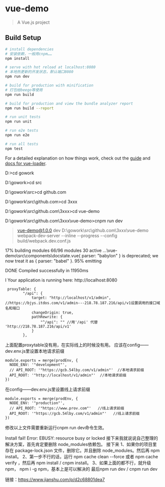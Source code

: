 # vue-demo

> A Vue.js project

## Build Setup

``` bash
# install dependencies
# 安装依赖，一般用cnpm……
npm install

# serve with hot reload at localhost:8080
# 本地热更新的开发状态，默认端口8080
npm run dev

# build for production with minification
# 打包给beego等使用
npm run build

# build for production and view the bundle analyzer report
npm run build --report

# run unit tests
npm run unit

# run e2e tests
npm run e2e

# run all tests
npm test
```

For a detailed explanation on how things work, check out the [guide](http://vuejs-templates.github.io/webpack/) and [docs for vue-loader](http://vuejs.github.io/vue-loader).



D:\>cd gowork

D:\gowork>cd src

D:\gowork\src>cd github.com

D:\gowork\src\github.com>cd 3xxx

D:\gowork\src\github.com\3xxx>cd vue-demo

D:\gowork\src\github.com\3xxx\vue-demo>cnpm run dev

> vue-demo@1.0.0 dev D:\gowork\src\github.com\3xxx\vue-demo
> webpack-dev-server --inline --progress --config build/webpack.dev.conf.js

 17% building modules 66/96 modules 30 active ...\vue-demo\src\components\docstate.vue{ parser: "babylon" } is deprecated; we now treat it as { parser: "babel" }.
 95% emitting

 DONE  Compiled successfully in 11950ms


 I  Your application is running here: http://localhost:8080
 
```
 proxyTable: {
        "/api": {
            target: "http://localhost/v1/admin", //https://bjys.itdos.com/v1/admin---218.78.187.216/api/v1设置调用的接口域名和端口
            changeOrigin: true,
            pathRewrite: {
                "^/api": "" //用'/api' 代替 'http://218.78.187.216/api/v1'
            }
        },
```

上面配置proxytable没有用，在实际线上的时候没有用。
应该在config——dev.env.js里设置本地请求前缀
```
module.exports = merge(prodEnv, {
  NODE_ENV: '"development"',
  // API_ROOT: '"https://gcb.54lby.com/v1/admin"'  //本地请求前缀
  API_ROOT: '"http://localhost/v1/admin"'  //本地请求前缀
})
```
在config——dev.env.js里设置线上请求前缀
```
module.exports = merge(prodEnv, {
  NODE_ENV: '"production"',
  // API_ROOT: '"https://www.prov.com"'   //线上请求前缀
  API_ROOT: '"https://gcb.54lby.com/v1/admin"'   //线上请求前缀
})
```
修改以上文件需要重新运行cnpm run dev命令生效。

Install fail! Error: EBUSY: resource busy or locked
接下来我就说说自己整理的解决方案，首先肯定要删除 node_modules依赖包。
接下来
1、如果你的项目里存在 package-lock.json 文件，删除它。并且删除 node_modules。然后再 npm install。
2、第一步不行的话，运行 npm cache clean --force 或者 npm cache verify ，然后再 npm install / cnpm install。
3、如果上面的都不行，就升级 npm， npm i -g npm，基本上是可以解决的
最后npm run dev / cnpm run dev

链接：https://www.jianshu.com/p/d2c68801dea7
